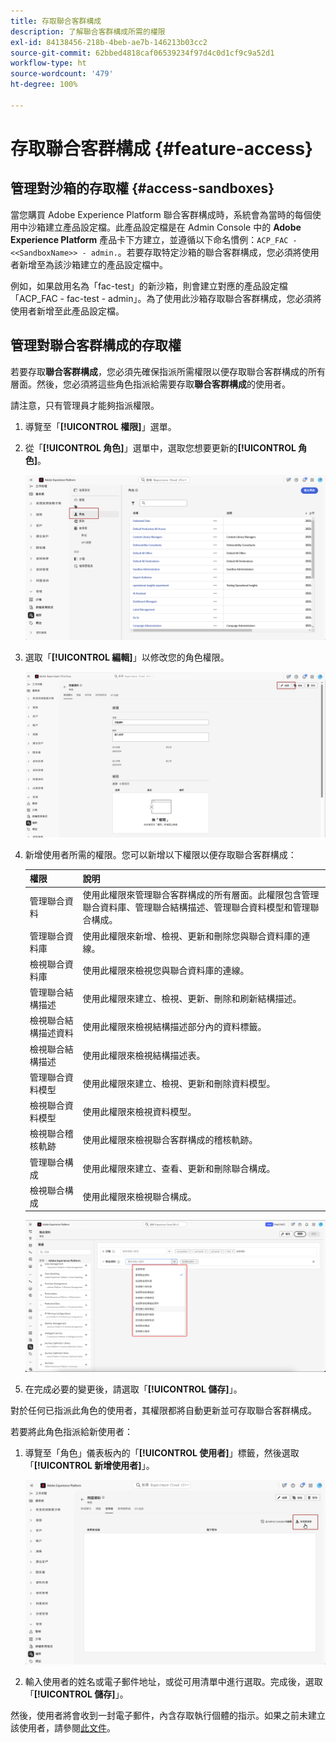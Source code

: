 ```yaml
---
title: 存取聯合客群構成
description: 了解聯合客群構成所需的權限
exl-id: 84138456-218b-4beb-ae7b-146213b03cc2
source-git-commit: 62bbed4818caf06539234f97d4c0d1cf9c9a52d1
workflow-type: ht
source-wordcount: '479'
ht-degree: 100%

---
```


# 存取聯合客群構成 {#feature-access}

## 管理對沙箱的存取權 {#access-sandboxes}

當您購買 Adobe Experience Platform 聯合客群構成時，系統會為當時的每個使用中沙箱建立產品設定檔。此產品設定檔是在 Admin Console 中的 **Adobe Experience Platform** 產品卡下方建立，並遵循以下命名慣例：`ACP_FAC - <<SandboxName>> - admin.`。若要存取特定沙箱的聯合客群構成，您必須將使用者新增至為該沙箱建立的產品設定檔中。

例如，如果啟用名為「fac-test」的新沙箱，則會建立對應的產品設定檔「ACP_FAC - fac-test - admin」。為了使用此沙箱存取聯合客群構成，您必須將使用者新增至此產品設定檔。

## 管理對聯合客群構成的存取權

若要存取&#x200B;**聯合客群構成**，您必須先確保指派所需權限以便存取聯合客群構成的所有層面。然後，您必須將這些角色指派給需要存取&#x200B;**聯合客群構成**&#x200B;的使用者。

請注意，只有管理員才能夠指派權限。

1. 導覽至「**[!UICONTROL 權限]**」選單。

1. 從「**[!UICONTROL 角色]**」選單中，選取您想要更新的&#x200B;**[!UICONTROL 角色]**。

   ![](assets/access_fda_1.png)

1. 選取「**[!UICONTROL 編輯]**」以修改您的角色權限。

   ![](assets/access_fda_2.png)

1. 新增使用者所需的權限。您可以新增以下權限以便存取聯合客群構成：

   | 權限 | 說明 |
   | ---------- | ----------- |
   | 管理聯合資料 | 使用此權限來管理聯合客群構成的所有層面。此權限包含管理聯合資料庫、管理聯合結構描述、管理聯合資料模型和管理聯合構成。 |
   | 管理聯合資料庫 | 使用此權限來新增、檢視、更新和刪除您與聯合資料庫的連線。 |
   | 檢視聯合資料庫 | 使用此權限來檢視您與聯合資料庫的連線。 |
   | 管理聯合結構描述 | 使用此權限來建立、檢視、更新、刪除和刷新結構描述。 |
   | 檢視聯合結構描述資料 | 使用此權限來檢視結構描述部分內的資料標籤。 |
   | 檢視聯合結構描述 | 使用此權限來檢視結構描述表。 |
   | 管理聯合資料模型 | 使用此權限來建立、檢視、更新和刪除資料模型。 |
   | 檢視聯合資料模型 | 使用此權限來檢視資料模型。 |
   | 檢視聯合稽核軌跡 | 使用此權限來檢視聯合客群構成的稽核軌跡。 |
   | 管理聯合構成 | 使用此權限來建立、查看、更新和刪除聯合構成。 |
   | 檢視聯合構成 | 使用此權限來檢視聯合構成。 |

   ![](assets/permissions.png)

1. 在完成必要的變更後，請選取「**[!UICONTROL 儲存]**」。

對於任何已指派此角色的使用者，其權限都將自動更新並可存取聯合客群構成。

若要將此角色指派給新使用者：

1. 導覽至「角色」儀表板內的「**[!UICONTROL 使用者]**」標籤，然後選取「**[!UICONTROL 新增使用者]**」。

   ![](assets/access_fda_4.png)

1. 輸入使用者的姓名或電子郵件地址，或從可用清單中進行選取。完成後，選取「**[!UICONTROL 儲存]**」。

<!-- Alternatively, you can assign one of the pre-existing roles to the users, depending on what permissions they need. For more information on assigning pre-existing roles to a user, please read the [guide on managing users for a product profile](https://experienceleague.adobe.com/en/docs/experience-platform/access-control/ui/users).

| Role name | Permissions |
| --------- | ----------- |
| FAC Data Managers | <ul><li>Manage Federated Compositions</li><li>View Federated Databases</li><li>View Federated Schemas</li><li>View Federated Schema Data</li><li>View Federated Data Models</li></ul> |
| FAC Composition Managers | <ul><li>Manage Federated Compositions</li></ul> |
| FAC Administrators | <ul><li>Manage Federated Data</li></ul> | -->

然後，使用者將會收到一封電子郵件，內含存取執行個體的指示。如果之前未建立該使用者，請參閱[此文件](https://experienceleague.adobe.com/zh-hant/docs/experience-platform/access-control/abac/permissions-ui/users)。
